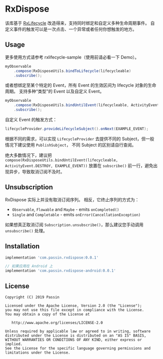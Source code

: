 # RxDispose

该库基于 [RxLifecycle](https://github.com/trello/RxLifecycle) 改造得来，支持同时绑定和自定义多种生命周期事件。
自定义事件的触发可以是一次点击、一个异常或者任何你想触发的地方。

## Usage

更多使用方式请参考 rxlifecycle-sample（使用前请必看一下 Demo）。

```java
myObservable
    .compose(RxDisposeUtils.bindToLifecycle(lifecycleable)
    .subscribe();
```

或者想绑定至某个特定的 Event，所有 Event 的生效区间为 lifecycle 对象的生命周期。
支持多种“类型”的 Event 以及自定义 Event。
```java
myObservable
    .compose(RxDisposeUtils.bindUntilEvent(lifecycleable, ActivityEvent.DESTROY, EXAMPLE_EVENT))
    .subscribe();
```

自定义 Event 的触发方式：
```java
lifecycleProvider.provideLifecycleSubject().onNext(EXAMPLE_EVENT);
```

根据不同的需求，可以实现 `LifecycleProvider` 去提供不同的 Subject，但一般情况下建议使用 `PublishSubject`，
不同 Subject 的区别请自行查阅。

绝大多数情况下，建议把 `compose(RxDisposeUtils.bindUntilEvent(lifecycleable, ActivityEvent.DESTROY, EXAMPLE_EVENT))` 放置在 `subscribe()` 前一行，避免出现异步，导致取消订阅不及时。

## Unsubscription

RxDispose 实际上并没有取消订阅序列。 相反，它终止序列的方式为：

- `Observable`, `Flowable` and `Maybe` - emits `onCompleted()`
- `Single` and `Completable` - emits `onError(CancellationException)`

如果想真正取消订阅 `Subscription.unsubscribe()`，那么建议您手动调用 `unsubscribe()` 处理。

## Installation

```gradle
implementation 'com.passin.rxdispose:0.0.1'

// 如果应用在 Android 上
implementation 'com.passin.rxdispose-android:0.0.1'
```

## License

    Copyright (C) 2019 Passin

    Licensed under the Apache License, Version 2.0 (the "License");
    you may not use this file except in compliance with the License.
    You may obtain a copy of the License at

       http://www.apache.org/licenses/LICENSE-2.0

    Unless required by applicable law or agreed to in writing, software
    distributed under the License is distributed on an "AS IS" BASIS,
    WITHOUT WARRANTIES OR CONDITIONS OF ANY KIND, either express or implied.
    See the License for the specific language governing permissions and
    limitations under the License.
